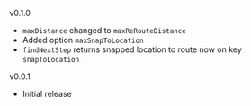 v0.1.0

* `maxDistance` changed to `maxReRouteDistance`
* Added option `maxSnapToLocation`
* `findNextStep` returns snapped location to route now on key `snapToLocation`

v0.0.1

* Initial release

